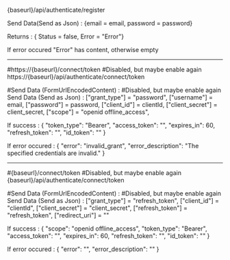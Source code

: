 {baseurl}/api/authenticate/register

Send Data(Send as Json) : 
{email = email, password = password}

Returns : 
{ Status = false, Error = "Error"}

If error occured "Error" has content, otherwise empty

--------------------

#https://{baseurl}/connect/token  #Disabled, but maybe enable again
https://{baseurl}/api/authenticate/connect/token

#Send Data (FormUrlEncodedContent) :  #Disabled, but maybe enable again
Send Data (Send as Json) : 
["grant_type"] = "password",
["username"] = email,
["password"] = password,
["client_id"] = clientId,
["client_secret"] = client_secret,
["scope"] = "openid offline_access",

If success : 
{
  "token_type": "Bearer",
  "access_token": "",
  "expires_in": 60,
  "refresh_token": "",
  "id_token": ""
}

If error occured :
{
  "error": "invalid_grant",
  "error_description": "The specified credentials are invalid."
}

--------------------

#{baseurl}/connect/token   #Disabled, but maybe enable again
{baseurl}/api/authenticate/connect/token

#Send Data (FormUrlEncodedContent) :  #Disabled, but maybe enable again
Send Data (Send as Json) : 
["grant_type"] = "refresh_token",
["client_id"] = "clientId",
["client_secret"] = "client_secret",
["refresh_token"] = "refresh_token",
["redirect_uri"] = ""

If success : 
 {
  "scope": "openid offline_access",
  "token_type": "Bearer",
  "access_token": "",
  "expires_in": 60,
  "refresh_token": "",
  "id_token": ""
}

If error occured :
{
  "error": "",
  "error_description": ""
}




